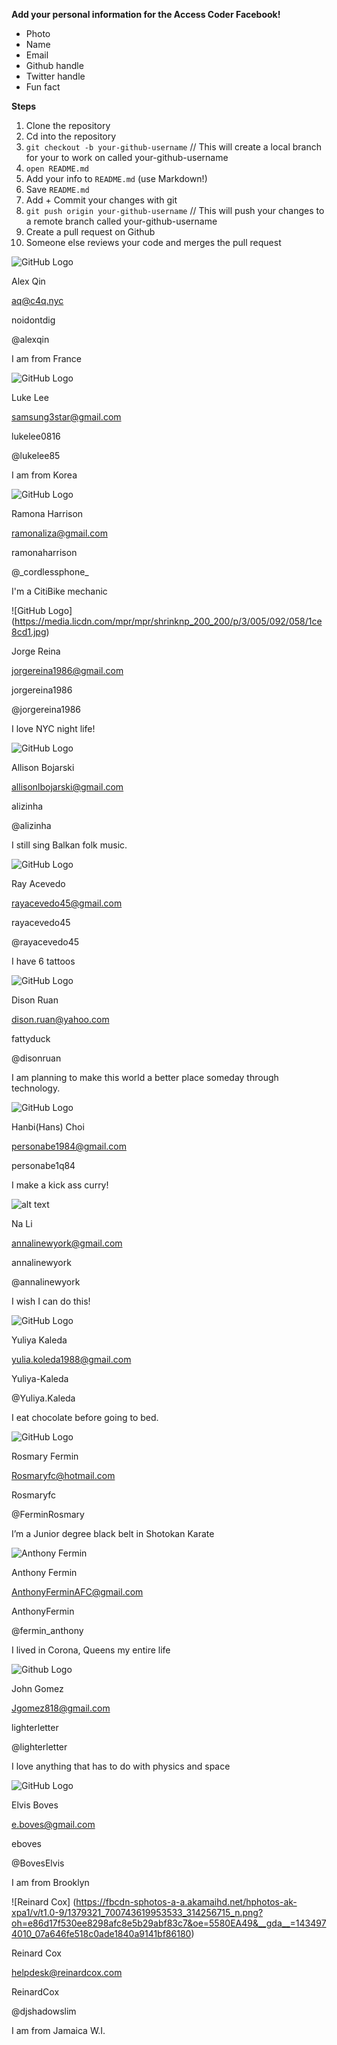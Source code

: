 **Add your personal information for the Access Coder Facebook!**

* Photo
* Name
* Email
* Github handle
* Twitter handle
* Fun fact

**Steps**

1. Clone the repository
2. Cd into the repository
2. `git checkout -b your-github-username` // This will create a local branch for your to work on called your-github-username
3. `open README.md`
3. Add your info to `README.md` (use Markdown!)
4. Save `README.md`
5. Add + Commit your changes with git
6. `git push origin your-github-username` // This will push your changes to a remote branch called your-github-username
7. Create a pull request on Github
8. Someone else reviews your code and merges the pull request


![GitHub Logo](https://pbs.twimg.com/profile_images/449406965261668352/BoRdkUNF.jpeg)

Alex Qin

aq@c4q.nyc

noidontdig

@alexqin

I am from France


![GitHub Logo](https://pbs.twimg.com/profile_images/571844329593782272/RsBm0LgY_400x400.jpeg)

Luke Lee

samsung3star@gmail.com

lukelee0816

@lukelee85

I am from Korea

![GitHub Logo](http://i62.tinypic.com/zoffo9.jpg)

Ramona Harrison

ramonaliza@gmail.com

ramonaharrison

@\_cordlessphone\_

I'm a CitiBike mechanic

![GitHub Logo] (https://media.licdn.com/mpr/mpr/shrinknp_200_200/p/3/005/092/058/1ce8cd1.jpg)

Jorge Reina

jorgereina1986@gmail.com

jorgereina1986

@jorgereina1986

I love NYC night life!


![GitHub Logo](https://pbs.twimg.com/profile_images/3476930924/57c5a3d5f2ab5837f5e6d5cf5415e224_400x400.jpeg)

Allison Bojarski

allisonlbojarski@gmail.com

alizinha

@alizinha

I still sing Balkan folk music.

![GitHub Logo](http://www.freelargeimages.com/wp-content/uploads/2014/11/Dominican_republic_flag-2.png)

Ray Acevedo

rayacevedo45@gmail.com

rayacevedo45

@rayacevedo45

I have 6 tattoos


![GitHub Logo](http://i3.photobucket.com/albums/y71/larlar_ulysses/ChibiGinji.jpg)

Dison Ruan

dison.ruan@yahoo.com

fattyduck

@disonruan

I am planning to make this world a better place someday through technology.


![GitHub Logo](https://scontent-atl.xx.fbcdn.net/hphotos-xfp1/v/t1.0-9/10483855_10152976504152386_583494712378602187_n.jpg?oh=fec7ffb788e8294a10a560f906811f6c&oe=55759FBB)

Hanbi(Hans) Choi

personabe1984@gmail.com

personabe1q84

I make a kick ass curry!


![alt text](https://fbcdn-sphotos-h-a.akamaihd.net/hphotos-ak-xpf1/v/t1.0-9/534236_319589264805921_1214613467_n.jpg?oh=8de6bdc390d8d549c3d4fabbd0116d26&oe=557CA3DC&__gda__=1431079573_347cc39cb36fa0b1c3e8f80e31d31204)

Na Li

annalinewyork@gmail.com

annalinewyork

@annalinewyork

I wish I can do this!


![GitHub Logo](https://media.licdn.com/mpr/mpr/shrink_100_100/p/2/005/0b0/260/3ceef09.jpg)

Yuliya Kaleda

yulia.koleda1988@gmail.com

Yuliya-Kaleda

@Yuliya.Kaleda

I eat chocolate before going to bed.


![GitHub Logo](https://encrypted-tbn0.gstatic.com/images?q=tbn:ANd9GcS90CJd_3s_k6NtmrL6qOulJDTR7P4iHTRjOCRX64mrjg_F2v8i)

Rosmary Fermin

Rosmaryfc@hotmail.com

Rosmaryfc

@FerminRosmary

I’m a Junior degree black belt in Shotokan Karate


![Anthony Fermin](https://lh6.googleusercontent.com/ZCUnCwN4FDElho2ejkPOS9BIE7vRNkIdBhAFE0sMxsoMF3AHYda940wHGsERq1uEboBoX02R_zg=w1256-h517)

Anthony Fermin

AnthonyFerminAFC@gmail.com

AnthonyFermin

@fermin_anthony

I lived in Corona, Queens my entire life


![Github Logo](https://fbcdn-sphotos-h-a.akamaihd.net/hphotos-ak-xfa1/v/t1.0-9/17489_10151322163923191_1973949665_n.jpg?oh=aec8ba81fe3b7cf1ae0852f0bffe04b3&oe=557FE69D&__gda__=1435828138_4157ef20db1821471c596f8aaa6f4c51)

John Gomez

Jgomez818@gmail.com

lighterletter

@lighterletter

I love anything that has to do with physics and space


![GitHub Logo](https://pbs.twimg.com/profile_images/431786002659569664/yby1mQ4f.jpeg)

Elvis Boves

e.boves@gmail.com

eboves

@BovesElvis

I am from Brooklyn


![Reinard Cox] (https://fbcdn-sphotos-a-a.akamaihd.net/hphotos-ak-xpa1/v/t1.0-9/1379321_700743619953533_314256715_n.png?oh=e86d17f530ee8298afc8e5b29abf83c7&oe=5580EA49&__gda__=1434974010_07a646fe518c0ade1840a9141bf86180)

Reinard Cox

helpdesk@reinardcox.com

ReinardCox

@djshadowslim

I am from Jamaica W.I.
